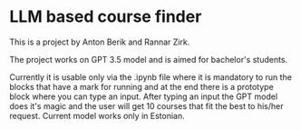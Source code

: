 # LLM based course finder

This is a project by Anton Berik and Rannar Zirk.

The project works on GPT 3.5 model and is aimed for bachelor's students. 

Currently it is usable only via the .ipynb file where it is mandatory to run the blocks that have a mark for running and at the end there is a prototype block where you can type an input. After typing an input the GPT model does it's magic and the user will get 10 courses that fit the best to his/her request. Current model works only in Estonian.
